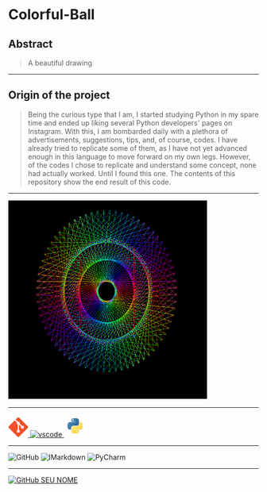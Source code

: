 # Colorful-Ball

## Abstract
> A beautiful drawing
---

## Origin of the project
> Being the curious type that I am, I started studying Python in my spare time and ended up liking several Python 
> developers' pages on Instagram. With this, I am bombarded daily with a plethora of advertisements, suggestions, tips, 
> and, of course, codes. 
> I have already tried to replicate some of them, as I have not yet advanced enough in this language to move forward on 
> my own legs. However, of the codes I chose to replicate and understand some concept, none had actually worked. Until I
> found this one.
> The contents of this repository show the end result of this code.
---

<img src="/assets/colorful_ball.png" width="400" height="400">

---

<a href="https://git-scm.com/" target="_blank"> 
    <img src="https://raw.githubusercontent.com/devicons/devicon/master/icons/git/git-original.svg" alt="css3" width="40" height="40"/> 
</a>
<a href="https://code.visualstudio.com/">
    <img src="https://cdn.jsdelivr.net/gh/devicons/devicon/icons/vscode/vscode-original.svg" alt="vscode" width="40" height="40"/>
</a>
<a href="https://www.python.org/">
    <img src="https://raw.githubusercontent.com/github/explore/80688e429a7d4ef2fca1e82350fe8e3517d3494d/topics/python/python.png" alt="python" width="45" height="45">
</a>

---

![GitHub](https://img.shields.io/badge/GitHub-100000?style=for-the-badge&logo=github&logoColor=white)
![IMarkdown](https://img.shields.io/badge/Markdown-000000?style=for-the-badge&logo=markdown&logoColor=white)
![PyCharm](https://img.shields.io/badge/pycharm-143?style=for-the-badge&logo=pycharm&logoColor=black&color=black&labelColor=greenyellow)

---

[![GitHub SEU NOME]( https://img.shields.io/github/followers/AmandaPardinho?label=follow&style=social)](https://github.com/AmandaPardinho)
